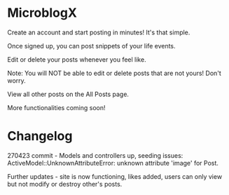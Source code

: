 # MicroblogX

Create an account and start posting in minutes! It's that simple. 

Once signed up, you can post snippets of your life events. 

Edit or delete your posts whenever you feel like.

Note: You will NOT be able to edit or delete posts that are not yours! Don't worry.

View all other posts on the All Posts page.

More functionalities coming soon! 


# Changelog

270423 commit - Models and controllers up, seeding issues: ActiveModel::UnknownAttributeError: unknown attribute 'image' for Post.

Further updates - site is now functioning, likes added, users can only view but not modify or destroy other's posts. 



